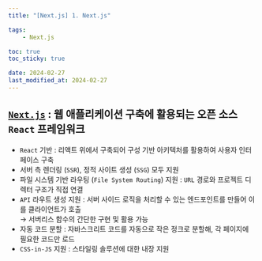 ```yaml
---
title: "[Next.js] 1. Next.js"

tags:
    - Next.js

toc: true
toc_sticky: true

date: 2024-02-27
last_modified_at: 2024-02-27
---
```


## <a href="https://nextjs.org"><code>Next.js</code></a> : 웹 애플리케이션 구축에 활용되는 오픈 소스 ```React``` 프레임워크

- ```React``` 기반 : 리액트 위에서 구축되어 구성 기반 아키텍처를 활용하여 사용자 인터페이스 구축
- 서버 측 렌더링 (```SSR```), 정적 사이트 생성 (```SSG```) 모두 지원
- 파일 시스템 기반 라우팅 (```File System Routing```) 지원 : ```URL``` 경로와 프로젝트 디렉터 구조가 직접 연결
- ```API``` 라우트 생성 지원 : 서버 사이드 로직을 처리할 수 있는 엔드포인트를 만들어 이를 클라이언트가 호출<br>→ 서버리스 함수의 간단한 구현 및 활용 가능
- 자동 코드 분할 : 자바스크리트 코드를 자동으로 작은 정크로 분할해, 각 페이지에 필요한 코드만 로드
- ```CSS-in-JS``` 지원 : 스타일링 솔루션에 대한 내장 지원

